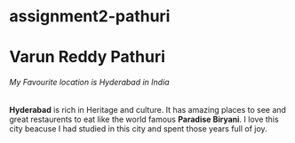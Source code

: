 # assignment2-pathuri

# Varun Reddy Pathuri
###### My Favourite location is Hyderabad in India

**Hyderabad** is rich in Heritage and culture. It has amazing places to see and great restaurents to eat like the world famous __Paradise Biryani__. 
I love this city beacuse I had studied in this city and spent those years full of joy.